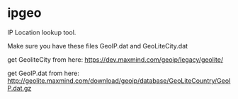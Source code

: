 # ipgeo
IP Location lookup tool.

Make sure you have these files GeoIP.dat and GeoLiteCity.dat

get GeoliteCity from here: https://dev.maxmind.com/geoip/legacy/geolite/

get GeoIP.dat from here: http://geolite.maxmind.com/download/geoip/database/GeoLiteCountry/GeoIP.dat.gz





